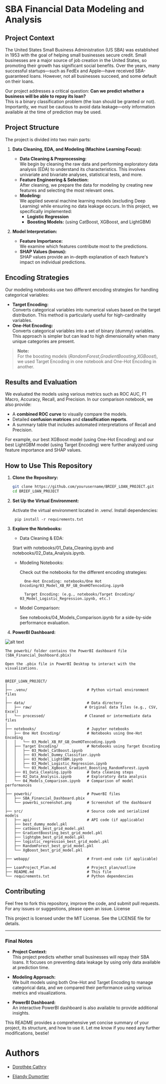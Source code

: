 # SBA Financial Data Modeling and Analysis

## Project Context

The United States Small Business Administration (US SBA) was established in 1953 with the goal of helping small businesses secure credit. Small businesses are a major source of job creation in the United States, so promoting their growth has significant social benefits. Over the years, many successful startups—such as FedEx and Apple—have received SBA-guaranteed loans. However, not all businesses succeed, and some default on their loans.

Our project addresses a critical question: **Can we predict whether a business will be able to repay its loan?**  
This is a binary classification problem (the loan should be granted or not). Importantly, we must be cautious to avoid data leakage—only information available at the time of prediction may be used.

## Project Structure

The project is divided into two main parts:
1. **Data Cleaning, EDA, and Modeling (Machine Learning Focus):**  
   - **Data Cleaning & Preprocessing:**  
     We begin by cleaning the raw data and performing exploratory data analysis (EDA) to understand its characteristics. This involves univariate and bivariate analyses, statistical tests, and more.
   - **Feature Engineering & Selection:**  
     After cleaning, we prepare the data for modeling by creating new features and selecting the most relevant ones.
   - **Modeling:**  
     We applied several machine learning models (excluding Deep Learning) while ensuring no data leakage occurs. In this project, we specifically implemented:
     - **Logistic Regression**
     - **Boosting Models:** (using CatBoost, XGBoost, and LightGBM)
     
2. **Model Interpretation:**  
   - **Feature Importance:**  
     We examine which features contribute most to the predictions.
   - **SHAP Values (bonus):**  
     SHAP values provide an in-depth explanation of each feature's impact on individual predictions.

## Encoding Strategies

Our modeling notebooks use two different encoding strategies for handling categorical variables:
- **Target Encoding:**  
  Converts categorical variables into numerical values based on the target distribution. This method is particularly useful for high-cardinality variables.
- **One-Hot Encoding:**  
  Converts categorical variables into a set of binary (dummy) variables. This approach is simpler but can lead to high dimensionality when many unique categories are present.

> **Note:**  
> For the boosting models (*RandomForest,GradientBoosting,XGBoost*), we used Target Encoding in one notebook and One-Hot Encoding in another.

## Results and Evaluation

We evaluated the models using various metrics such as ROC AUC, F1 Macro, Accuracy, Recall, and Precision. In our comparison notebook, we also provide:
- A **combined ROC curve** to visually compare the models.
- Detailed **confusion matrices** and **classification reports**.
- A summary table that includes automated interpretations of Recall and Precision.

For example, our best XGBoost model (using One-Hot Encoding) and our best LightGBM model (using Target Encoding) were further analyzed using feature importance and SHAP values.

## How to Use This Repository

1. **Clone the Repository:**
   ```bash
   git clone https://github.com/yourusername/BRIEF_LOAN_PROJECT.git
   cd BRIEF_LOAN_PROJECT

2. **Set Up the Virtual Environment:**

    Activate the virtual environment located in .venv/.
    Install dependencies:

        pip install -r requirements.txt

3. **Explore the Notebooks:**

    - Data Cleaning & EDA:

    Start with notebooks/01_Data_Cleaning.ipynb and notebooks/02_Data_Analysis.ipynb.

    - Modeling Notebooks:

        Check out the notebooks for the different encoding strategies:

            One-Hot Encoding: notebooks/One Hot Encoding/03_Model_XB_RF_GB_OneHOTencoding.ipynb

            Target Encoding: (e.g., notebooks/Target Encoding/                                    03_Model_Logistic_Regression.ipynb, etc.)

     - Model Comparison:

        See notebooks/04_Models_Comparison.ipynb for a side-by-side performance evaluation.

4. **PowerBI Dashboard:**

![alt text](<Capture d’écran du 2025-02-14 15-41-28.png>)

    The powerbi/ folder contains the PowerBI dashboard file (SBA_Financial_Dashboard.pbix) 

    Open the .pbix file in PowerBI Desktop to interact with the visualizations.

```

BRIEF_LOAN_PROJECT/
│
├── .venv/                           # Python virtual environment files
│
├── data/                            # Data directory
│   ├── raw/                        # Original data files (e.g., CSV, Excel)
│   └── processed/                  # Cleaned or intermediate data files
│
├── notebooks/                       # Jupyter notebooks
│   ├── One Hot Encoding/            # Notebooks using One-Hot Encoding
│   │   └── 03_Model_XB_RF_GB_OneHOTencoding.ipynb
│   ├── Target Encoding/             # Notebooks using Target Encoding
│   │   ├── 03_Model_CatBoost.ipynb
│   │   ├── 03_Model_Dummy_Classifier.ipynb
│   │   ├── 03_Model_LightGBM.ipynb
│   │   ├── 03_Model_Logistic_Regression.ipynb
│   │   └── 03_Model_XgBoost_Gradient_Boosting_RandomForest.ipynb
│   ├── 01_Data_Cleaning.ipynb       # Data cleaning steps
│   ├── 02_Data_Analysis.ipynb       # Exploratory data analysis
│   └── 04_Models_Comparison.ipynb   # Comparison of model performances
│
├── powerbi/                         # PowerBI files
│   ├── SBA_Financial_Dashboard.pbix
│   └── powerbi_screenshot.png       # Screenshot of the dashboard
│
├── src/                             # Source code and serialized models
│   ├── api/                         # API code (if applicable)
│   ├── best_dummy_model.pkl
│   ├── catboost_best_grid_model.pkl
│   ├── GradientBoosting_best_grid_model.pkl
│   ├── lightgbm_best_grid_model.pkl
│   ├── logistic_regression_best_grid_model.pkl
│   ├── RandomForest_best_grid_model.pkl
│   └── XgBoost_best_grid_model.pkl
│
├── webapp/                          # Front-end code (if applicable)
│
├── LoanProject_Plan.md              # Project plan/outline
├── README.md                        # This file
└── requirements.txt                 # Python dependencies
```
## Contributing

Feel free to fork this repository, improve the code, and submit pull requests. For any issues or suggestions, please open an issue.
License

This project is licensed under the MIT License. See the LICENSE file for details.


---

### Final Notes

- **Project Context:**  
  This project predicts whether small businesses will repay their SBA loans. It focuses on preventing data leakage by using only data available at prediction time.
  
- **Modeling Approach:**  
  We built models using both One-Hot and Target Encoding to manage categorical data, and we compared their performance using various metrics and visualizations.

- **PowerBI Dashboard:**  
  An interactive PowerBI dashboard is also available to provide additional insights.

This README provides a comprehensive yet concise summary of your project, its structure, and how to use it. Let me know if you need any further modifications, bestie!

# Authors
- [Dorothée Cathry](https://github.com/DorotheeCatry)

- [Eliandy Dumortier](https://github.com/EliandyDumortier)


